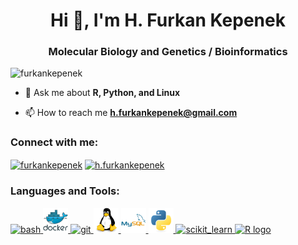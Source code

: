 <h1 align="center">Hi 👋, I'm H. Furkan Kepenek</h1>
<h3 align="center">Molecular Biology and Genetics / Bioinformatics</h3>

<p align="left"> <img src="https://komarev.com/ghpvc/?username=furkankepenek&label=Profile%20views&color=0e75b6&style=flat" alt="furkankepenek" /> </p>

- 💬 Ask me about **R, Python, and Linux**

- 📫 How to reach me **h.furkankepenek@gmail.com**

<h3 align="left">Connect with me:</h3>
<p align="left">
<a href="https://linkedin.com/in/hamdifurkankepenek" target="blank"><img align="center" src="https://raw.githubusercontent.com/rahuldkjain/github-profile-readme-generator/master/src/images/icons/Social/linked-in-alt.svg" alt="furkankepenek" height="30" width="40" /></a>
<a href="https://instagram.com/h.furkankepenek" target="blank"><img align="center" src="https://raw.githubusercontent.com/rahuldkjain/github-profile-readme-generator/master/src/images/icons/Social/instagram.svg" alt="h.furkankepenek" height="30" width="40" /></a>
</p>

<h3 align="left">Languages and Tools:</h3>
<p align="left"> <a href="https://www.gnu.org/software/bash/" target="_blank" rel="noreferrer"> <img src="https://www.vectorlogo.zone/logos/gnu_bash/gnu_bash-icon.svg" alt="bash" width="40" height="40"/> </a> <a href="https://www.docker.com/" target="_blank" rel="noreferrer"> <img src="https://raw.githubusercontent.com/devicons/devicon/master/icons/docker/docker-original-wordmark.svg" alt="docker" width="40" height="40"/> </a> <a href="https://git-scm.com/" target="_blank" rel="noreferrer"> <img src="https://www.vectorlogo.zone/logos/git-scm/git-scm-icon.svg" alt="git" width="40" height="40"/> </a> <a href="https://www.linux.org/" target="_blank" rel="noreferrer"> <img src="https://raw.githubusercontent.com/devicons/devicon/master/icons/linux/linux-original.svg" alt="linux" width="40" height="40"/> </a> <a href="https://www.mysql.com/" target="_blank" rel="noreferrer"> <img src="https://raw.githubusercontent.com/devicons/devicon/master/icons/mysql/mysql-original-wordmark.svg" alt="mysql" width="40" height="40"/> </a> <a href="https://www.python.org" target="_blank" rel="noreferrer"> <img src="https://raw.githubusercontent.com/devicons/devicon/master/icons/python/python-original.svg" alt="python" width="40" height="40"/> </a> <a href="https://scikit-learn.org/" target="_blank" rel="noreferrer"> <img src="https://upload.wikimedia.org/wikipedia/commons/0/05/Scikit_learn_logo_small.svg" alt="scikit_learn" width="40" height="40"/> </a> <a title="Hadley Wickham and others at RStudio, CC BY-SA 4.0 &lt;https://creativecommons.org/licenses/by-sa/4.0&gt;, via Wikimedia Commons" href="www.r-project.org"> <img width="40" height="40" alt="R logo" src="https://upload.wikimedia.org/wikipedia/commons/thumb/1/1b/R_logo.svg/512px-R_logo.svg.png"> </a> </p>


